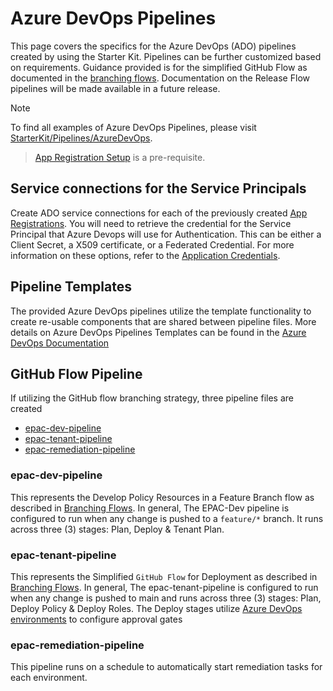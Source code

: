 # Azure DevOps Pipelines

This page covers the specifics for the Azure DevOps (ADO) pipelines created by using the Starter Kit. Pipelines can be further customized based on requirements. Guidance provided is for the simplified GitHub Flow as documented in the [branching flows](ci-cd-branching-flows.md). Documentation on the Release Flow pipelines will be made available in a future release.

> [!Note]
> To find all examples of Azure DevOps Pipelines, please visit [StarterKit/Pipelines/AzureDevOps](https://github.com/Azure/enterprise-azure-policy-as-code/tree/main/StarterKit/Pipelines/AzureDevOps).

> [App Registration Setup](ci-cd-app-registrations.md) is a pre-requisite.

## Service connections for the Service Principals

Create ADO service connections for each of the previously created [App Registrations](ci-cd-app-registrations.md). You will need to retrieve the credential for the Service Principal that Azure Devops will use for Authentication. This can be either a Client Secret, a X509 certificate, or a Federated Credential. For more information on these options, refer to the [Application Credentials](ci-cd-app-registrations.md/#application-credentials).

## Pipeline Templates

The provided Azure DevOps pipelines utilize the template functionality to create re-usable components that are shared between pipeline files. More details on Azure DevOps Pipelines Templates can be found in the [Azure DevOps Documentation](https://learn.microsoft.com/en-us/azure/devops/pipelines/process/templates?view=azure-devops&pivots=templates-includes)

## GitHub Flow Pipeline

If utilizing the GitHub flow branching strategy, three pipeline files are created

- [epac-dev-pipeline](https://github.com/Azure/enterprise-azure-policy-as-code/blob/main/StarterKit/Pipelines/AzureDevOps/GitHub-Flow/epac-dev-pipeline.yml)
- [epac-tenant-pipeline](https://github.com/Azure/enterprise-azure-policy-as-code/blob/main/StarterKit/Pipelines/AzureDevOps/GitHub-Flow/epac-tenant-pipeline.yml)
- [epac-remediation-pipeline](https://github.com/Azure/enterprise-azure-policy-as-code/blob/main/StarterKit/Pipelines/AzureDevOps/GitHub-Flow/epac-remediation-pipeline.yml)

### epac-dev-pipeline

This represents the Develop Policy Resources in a Feature Branch flow as described in [Branching Flows](ci-cd-branching-flows.md/#develop-policy-resources-in-a-feature-branch). In general, The EPAC-Dev pipeline is configured to run when any change is pushed to a `feature/*` branch. It runs across three (3) stages: Plan, Deploy & Tenant Plan.

### epac-tenant-pipeline

This represents the Simplified `GitHub Flow` for Deployment as described in [Branching Flows](ci-cd-branching-flows.md/#simplified-`github-flow`-for-deployment). In general, The epac-tenant-pipeline is configured to run when any change is pushed to main and runs across three (3) stages: Plan, Deploy Policy & Deploy Roles. The Deploy stages utilize [Azure DevOps environments](https://docs.microsoft.com/en-us/azure/devops/pipelines/process/environments?view=azure-devops) to configure approval gates

### epac-remediation-pipeline

This pipeline runs on a schedule to automatically start remediation tasks for each environment.

###
